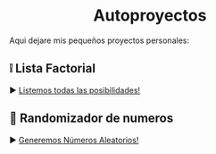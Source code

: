 <h1 align="center">Autoproyectos</h1>

Aqui dejare mis pequeños proyectos personales:

## ❕ Lista Factorial
► [Listemos todas las posibilidades!](https://github.com/gjmacias/list_factorial)

## 🎲 Randomizador de numeros
► [Generemos Números Aleatorios!](https://github.com/gjmacias/randomizator)
